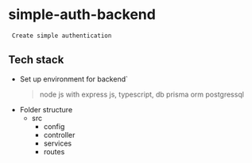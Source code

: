 # simple-auth-backend
` Create simple authentication`
## Tech stack
- Set up environment for backend`
  > node js with express js, typescript, db prisma orm postgressql
- Folder structure
  * src
    * config
    * controller
    * services
    * routes
   
  
